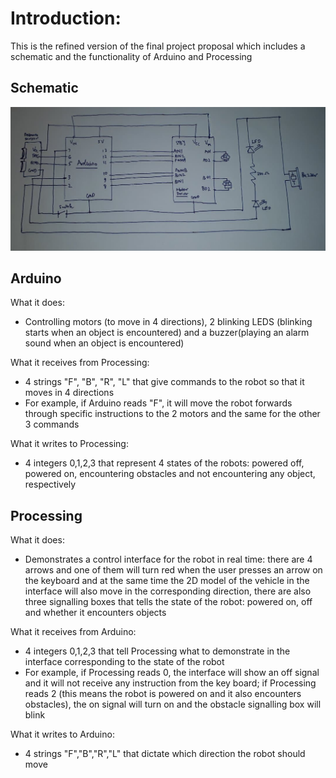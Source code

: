 # Introduction:

This is the refined version of the final project proposal which includes a schematic and the functionality of Arduino and Processing

## Schematic

![](schematic.jpg)

## Arduino

What it does:

* Controlling motors (to move in 4 directions), 2 blinking LEDS (blinking starts when an object is encountered) and a buzzer(playing 
an alarm sound when an object is encountered)

What it receives from Processing:

* 4 strings "F", "B", "R", "L" that give commands to the robot so that it moves in 4 directions
* For example, if Arduino reads "F", it will move the robot forwards through specific instructions to the 2 motors and the same 
for the other 3 commands

What it writes to Processing:

* 4 integers 0,1,2,3 that represent 4 states of the robots: powered off, powered on, encountering obstacles and not encountering 
any object, respectively

## Processing

What it does:

* Demonstrates a control interface for the robot in real time: there are 4 arrows and one of them will turn red when the user
presses an arrow on the keyboard and at the same time the 2D model of the vehicle in the interface will also move in the
corresponding direction, there are also three signalling boxes that tells the state of the robot: powered on, off and 
whether it encounters objects

What it receives from Arduino:

* 4 integers 0,1,2,3 that tell Processing what to demonstrate in the interface corresponding to the state of the robot
* For example, if Processing reads 0, the interface will show an off signal and it will not receive any instruction from the key board;
if Processing reads 2 (this means the robot is powered on and it also encounters obstacles), the on signal will turn on and 
the obstacle signalling box will blink

What it writes to Arduino:

* 4 strings "F","B","R","L" that dictate which direction the robot should move
